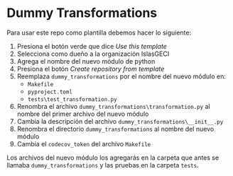 # Dummy Transformations

Para usar este repo como plantilla debemos hacer lo siguiente:

1. Presiona el botón verde que dice _Use this template_
1. Selecciona como dueño a la organización IslasGECI
1. Agrega el nombre del nuevo módulo de python
1. Presiona el botón _Create repository from template_
1. Reemplaza `dummy_transformations` por el nombre del nuevo módulo en:
    - `Makefile`
    - `pyproject.toml`
    - `tests\test_transformation.py`
1. Renombra el archivo `dummy_transformations\transformation.py` al nombre del primer archivo del
   nuevo módulo
1. Cambia la descripción del archivo `dummy_transformations\__init__.py`
1. Renombra el directorio `dummy_transformations` al nombre del nuevo módulo
1. Cambia el `codecov_token` del archivo `Makefile`

Los archivos del nuevo módulo los agregarás en la carpeta que antes se llamaba
`dummy_transformations` y las pruebas en la carpeta `tests`.
